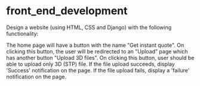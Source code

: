 # front_end_development

Design a website (using HTML, CSS and Django) with the following functionality:


The home page will have a button with the name "Get instant quote". On clicking this button, the user will be redirected to an "Upload" page which has another button "Upload 3D files". On clicking this button, user should be able to upload only 3D (STP) file. If the file upload succeeds, display 'Success' notification on the page. If the file upload fails, display a 'failure' notification on the page.
